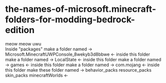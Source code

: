 # the-names-of-microsoft.minecraft-folders-for-modding-bedrock-edition
meow meow uwu                                                                                                 
Inside "packages" make a folder named -> Microsoft.MinecraftUWPConsole_8wekyb3d8bbwe <- inside this folder make a folder named -> LocalState <- inside this folder make a folder named -> games <- inside this folder make a folder named -> com.mojang <- inside this folder make these folder named -> behavior_packs   resource_packs   skin_packs   minecraftWorlds <-
